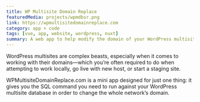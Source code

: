 ```yaml
---
title: WP Multisite Domain Replace
featuredMedia: projects/wpmdbsr.png
link: https://wpmultisitedomainreplace.com
category: app + code
tags: [vue, app, website, wordpress, nuxt]
summary: A web app to help modify the domain of your WordPress multisite in the database.
---
```


WordPress multisites are complex beasts, especially when it comes to working with their domains—which you’re often required to do when attempting to work locally, go live with new host, or start a staging site.

WPMultisiteDomainReplace.com is a mini app designed for just one thing: it gives you the SQL command you need to run against your WordPress multisite database in order to change the whole network’s domain.
